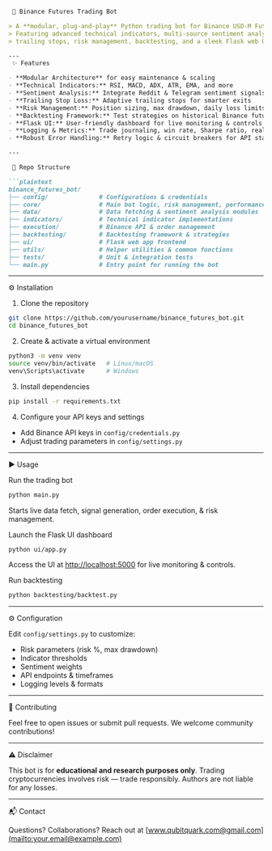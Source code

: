 ````markdown
 🚀 Binance Futures Trading Bot

> A **modular, plug-and-play** Python trading bot for Binance USD-M Futures —  
> Featuring advanced technical indicators, multi-source sentiment analysis (Reddit & Telegram),  
> trailing stops, risk management, backtesting, and a sleek Flask web UI.

---
 ✨ Features

- **Modular Architecture** for easy maintenance & scaling
- **Technical Indicators:** RSI, MACD, ADX, ATR, EMA, and more
- **Sentiment Analysis:** Integrate Reddit & Telegram sentiment signals
- **Trailing Stop Loss:** Adaptive trailing stops for smarter exits
- **Risk Management:** Position sizing, max drawdown, daily loss limits, circuit breakers
- **Backtesting Framework:** Test strategies on historical Binance futures data
- **Flask UI:** User-friendly dashboard for live monitoring & controls
- **Logging & Metrics:** Trade journaling, win rate, Sharpe ratio, real-time stats
- **Robust Error Handling:** Retry logic & circuit breakers for API stability

---

 📂 Repo Structure

```plaintext
binance_futures_bot/
├── config/              # Configurations & credentials
├── core/                # Main bot logic, risk management, performance
├── data/                # Data fetching & sentiment analysis modules
├── indicators/          # Technical indicator implementations
├── execution/           # Binance API & order management
├── backtesting/         # Backtesting framework & strategies
├── ui/                  # Flask web app frontend
├── utils/               # Helper utilities & common functions
├── tests/               # Unit & integration tests
└── main.py              # Entry point for running the bot
````

---

 ⚙️ Installation

 1. Clone the repository

```bash
git clone https://github.com/yourusername/binance_futures_bot.git
cd binance_futures_bot
```

 2. Create & activate a virtual environment

```bash
python3 -m venv venv
source venv/bin/activate   # Linux/macOS
venv\Scripts\activate      # Windows
```

 3. Install dependencies

```bash
pip install -r requirements.txt
```

 4. Configure your API keys and settings

* Add Binance API keys in `config/credentials.py`
* Adjust trading parameters in `config/settings.py`

---

 ▶️ Usage

 Run the trading bot

```bash
python main.py
```

Starts live data fetch, signal generation, order execution, & risk management.

 Launch the Flask UI dashboard

```bash
python ui/app.py
```

Access the UI at [http://localhost:5000](http://localhost:5000) for live monitoring & controls.

 Run backtesting

```bash
python backtesting/backtest.py
```

---

 ⚙️ Configuration

Edit `config/settings.py` to customize:

* Risk parameters (risk %, max drawdown)
* Indicator thresholds
* Sentiment weights
* API endpoints & timeframes
* Logging levels & formats

---

 🤝 Contributing

Feel free to open issues or submit pull requests.
We welcome community contributions!

---

 ⚠️ Disclaimer

This bot is for **educational and research purposes only**.
Trading cryptocurrencies involves risk — trade responsibly.
Authors are not liable for any losses.

---

 📬 Contact

Questions? Collaborations? Reach out at [www.qubitquark.com@gmail.com](mailto:your.email@example.com)

```

